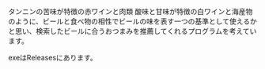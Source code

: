 タンニンの苦味が特徴の赤ワインと肉類 酸味と甘味が特徴の白ワインと海産物のように、ビールと食べ物の相性でビールの味を表す一つの基準として使えるかと思い、検索したビールに合うおつまみを推薦してくれるプログラムを考えています。

exeはReleasesにあります。
